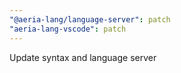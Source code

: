 ```yaml
---
"@aeria-lang/language-server": patch
"aeria-lang-vscode": patch
---
```


Update syntax and language server
